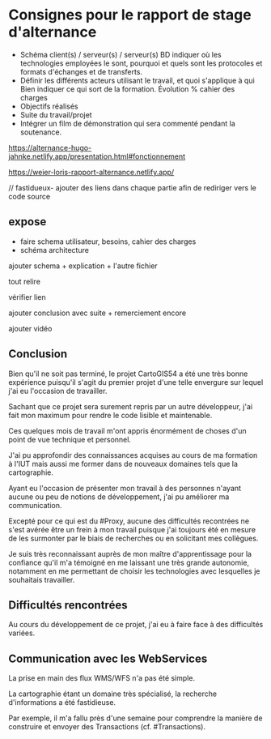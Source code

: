 # Consignes pour le rapport de stage d'alternance

- Schéma client(s) / serveur(s) / serveur(s) BD indiquer où les technologies employées le sont, pourquoi et quels sont les protocoles et formats d'échanges et de transferts.
- Définir les différents acteurs utilisant le travail, et quoi s'applique à qui
Bien indiquer ce qui sort de la formation.
Évolution % cahier des charges
- Objectifs réalisés
- Suite du travail/projet
- Intégrer un film de démonstration qui sera commenté pendant la soutenance.

https://alternance-hugo-jahnke.netlify.app/presentation.html#fonctionnement

https://weier-loris-rapport-alternance.netlify.app/

// fastidueux- ajouter des liens dans chaque partie afin de rediriger vers le code source

## expose

- faire schema utilisateur, besoins, cahier des charges
- schéma architecture

ajouter schema + explication + l'autre fichier

tout relire

vérifier lien

ajouter conclusion avec suite + remerciement encore

ajouter vidéo

## Conclusion

Bien qu'il ne soit pas terminé, le projet CartoGIS54 a été une très bonne expérience puisqu'il s'agit du premier projet d'une telle envergure sur lequel j'ai eu l'occasion de travailler.

Sachant que ce projet sera surement repris par un autre développeur, j'ai fait mon maximum pour rendre le code lisible et maintenable.

Ces quelques mois de travail m'ont appris énormément de choses d'un point de vue technique et personnel.

J'ai pu approfondir des connaissances acquises au cours de ma formation à l'IUT mais aussi me former dans de nouveaux domaines tels que la cartographie.

Ayant eu l'occasion de présenter mon travail à des personnes n'ayant aucune ou peu de notions de développement, j'ai pu améliorer ma communication.

Excepté pour ce qui est du #Proxy, aucune des difficultés recontrées ne s'est avérée être un frein à mon travail puisque j'ai toujours été en mesure de les surmonter par le biais de recherches ou en solicitant mes collègues.

Je suis très reconnaissant auprès de mon maître d'apprentissage pour la confiance qu'il m'a témoigné en me laissant une très grande autonomie, notamment en me permettant de choisir les technologies avec lesquelles je souhaitais travailler.

## Difficultés rencontrées

Au cours du développement de ce projet, j'ai eu à faire face à des difficultés variées.

## Communication avec les WebServices

La prise en main des flux WMS/WFS n'a pas été simple.

La cartographie étant un domaine très spécialisé, la recherche d'informations a été fastidieuse.

Par exemple, il m'a fallu près d'une semaine pour comprendre la manière de construire et envoyer des Transactions (cf. #Transactions).
